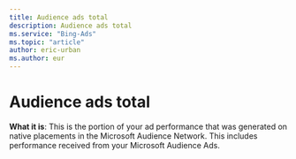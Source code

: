 ```yaml
---
title: Audience ads total
description: Audience ads total
ms.service: "Bing-Ads"
ms.topic: "article"
author: eric-urban
ms.author: eur
---
```


# Audience ads total

**What it is**: This is the portion of your ad performance that was generated on native placements in the Microsoft Audience Network. This includes performance received from your Microsoft Audience Ads.


